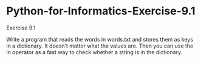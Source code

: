 # Python-for-Informatics-Exercise-9.1

Exercise 9.1

Write a program that reads the words in words.txt and stores them
as keys in a dictionary. It doesn’t matter what the values are. Then you can use
the in operator as a fast way to check whether a string is in the dictionary.
